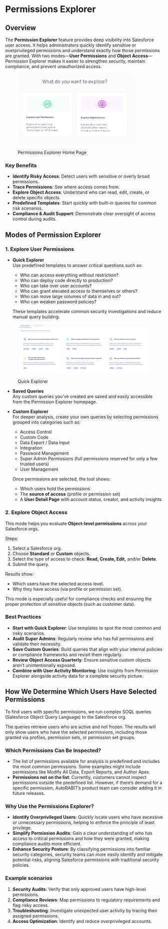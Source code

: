 # Permissions Explorer

## Overview

The **Permission Explorer** feature provides deep visibility into Salesforce user access. It helps administrators quickly identify sensitive or overprivileged permissions and understand exactly how those permissions are granted. With two modes—**User Permissions** and **Object Access**—Permission Explorer makes it easier to strengthen security, maintain compliance, and prevent unauthorized access.

<figure><img src="../../.gitbook/assets/image (1) (1) (1) (1) (1).png" alt="" width="375"><figcaption><p>Permissions Explorer Home Page</p></figcaption></figure>

### Key Benefits

* **Identify Risky Access**: Detect users with sensitive or overly broad permissions.
* **Trace Permissions**: See where access comes from.
* **Explore Object Access**: Understand who can read, edit, create, or delete specific objects.
* **Predefined Templates**: Start quickly with built-in queries for common risk scenarios.
* **Compliance & Audit Support**: Demonstrate clear oversight of access control during audits.

## Modes of Permission Explorer

### 1. Explore User Permissions



*   **Quick Explorer**\
    Use predefined templates to answer critical questions such as:&#x20;

    * Who can access everything without restriction?
    * Who can deploy code directly to production?
    * Who can take over user accounts?
    * Who can grant elevated access to themselves or others?
    * Who can move large volumes of data in and out?
    * Who can weaken password policies?

    These templates accelerate common security investigations and reduce manual query building.

<figure><img src="../../.gitbook/assets/image (8).png" alt=""><figcaption><p>Quick Explorer</p></figcaption></figure>

* **Saved Queries**\
  Any custom queries you’ve created are saved and easily accessible from the Permission Explorer homepage.
*   **Custom Explorer**\
    For deeper analysis, create your own queries by selecting permissions grouped into categories such as:

    * Access Control
    * Custom Code
    * Data Export / Data Input
    * Integration
    * Password Management
    * Super Admin Permissions (full permissions reserved for only a few trusted users)
    * User Management

    Once permissions are selected, the tool shows:

    * Which users hold the permissions
    * The **source of access** (profile or permission set)
    * A **User Detail Page** with account status, creator, and activity insights

### 2. Explore Object Access

This mode helps you evaluate **Object-level permissions** across your Salesforce orgs.

Steps:

1. Select a Salesforce org.
2. Choose **Standard** or **Custom** objects.
3. Select the type of access to check: **Read, Create, Edit,** and/or **Delete**.
4. Submit the query.

Results show:

* Which users have the selected access level.
* Why they have access (via profile or permission set).

This mode is especially useful for compliance checks and ensuring the proper protection of sensitive objects (such as customer data).

### Best Practices

* **Start with Quick Explorer**: Use templates to spot the most common and risky scenarios.
* **Audit Super Admins**: Regularly review who has full permissions and validate their necessity.
* **Save Custom Queries**: Build queries that align with your internal policies or compliance frameworks and revisit them regularly.
* **Review Object Access Quarterly**: Ensure sensitive custom objects aren’t unintentionally exposed.
* **Combine with User Activity Monitoring**: Use insights from Permission Explorer alongside activity data for a complete security picture.

## How We Determine Which Users Have Selected Permissions

To find users with specific permissions, we run complex SOQL queries (Salesforce Object Query Language) to the Salesforce org.

The queries retrieve users who are active and not frozen. The results will only show users who have the selected permissions, including those granted via profiles, permission sets, or permission set groups.

### Which Permissions Can Be Inspected?

* The list of permissions available for analysis is predefined and includes the most common permissions. Some examples might include permissions like Modify All Data, Export Reports, and Author Apex.
* **Permissions not on the list**: Currently, customers cannot inspect permissions outside the predefined list. However, if there’s demand for a specific permission, AutoRABIT’s product team can consider adding it in future releases.

### Why Use the Permissions Explorer?

* **Identify Overprivileged Users**: Quickly locate users who have excessive or unnecessary permissions, helping to enforce the principle of least privilege.
* **Simplify Permission Audits**: Gain a clear understanding of who has access to critical permissions and how they were granted, making compliance audits more efficient.
* **Enhance Security Posture**: By classifying permissions into familiar security categories, security teams can more easily identify and mitigate potential risks, aligning Salesforce permissions with traditional security policies.

### Example scenarios

1. **Security Audits**: Verify that only approved users have high-level permissions.
2. **Compliance Reviews**: Map permissions to regulatory requirements and flag risky access.
3. **Troubleshooting**: Investigate unexpected user activity by tracing their assigned permissions.
4. **Access Optimization**: Identify and reduce overprivileged accounts.



&#x20;
